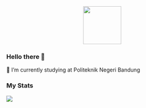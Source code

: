 <div id="header" align="center">
  <img src="https://media.giphy.com/media/Ll22OhMLAlVDb8UQWe/giphy.gif" width="100"/>
</div>

### Hello there 👋
🔭 I’m currently studying at Politeknik Negeri Bandung

### My Stats
<a href="https://github.com/kristandy/github-readme-stats">
  <img align="center" src="https://github-readme-stats.vercel.app/api/top-langs/?username=kristandy&layout=donut&theme=radical" />
</a>


<!--
**kristandy/kristandy** is a ✨ _special_ ✨ repository because its `README.md` (this file) appears on your GitHub profile.

Here are some ideas to get you started:

- 🌱 I’m currently learning ...
- 👯 I’m looking to collaborate on ...
- 🤔 I’m looking for help with ...
- 💬 Ask me about ...
- 📫 How to reach me: ...
- 😄 Pronouns: ...
- ⚡ Fun fact: ...
-->
